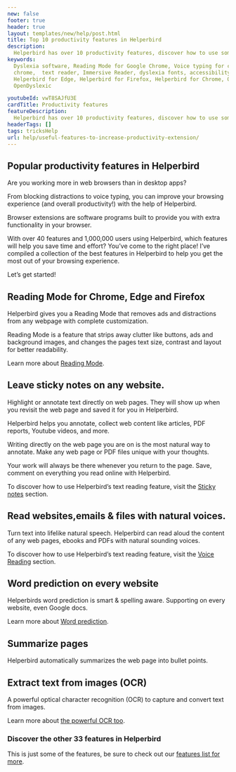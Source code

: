 ```yaml
---
new: false
footer: true
header: true
layout: templates/new/help/post.html
title: Top 10 productivity features in Helperbird
description:
  Helperbird has over 10 productivity features, discover how to use some of the popular ones.
keywords:
  Dyslexia software, Reading Mode for Google Chrome, Voice typing for chrome, Text to speech for
  chrome,  text reader, Immersive Reader, dyslexia fonts, accessibility software, dyslexia software,
  Helperbird for Edge, Helperbird for Firefox, Helperbird for Chrome, Opendyslexic for Chrome,
  OpenDyslexic

youtubeId: vwT8SAJfU3E
cardTitle: Productivity features
featureDescription:
  Helperbird has over 10 productivity features, discover how to use some of the popular ones.
headerTags: []
tags: tricksHelp
url: help/useful-features-to-increase-productivity-extension/
---
```


## Popular productivity features in Helperbird

Are you working more in web browsers than in desktop apps?

From blocking distractions to voice typing, you can improve your browsing experience (and overall
productivity!) with the help of Helperbird.

Browser extensions are software programs built to provide you with extra functionality in your
browser.

With over 40 features and 1,000,000 users using Helperbird, which features will help you save time
and effort? You’ve come to the right place! I’ve compiled a collection of the best features in
Helperbird to help you get the most out of your browsing experience.

Let’s get started!

## Reading Mode for Chrome, Edge and Firefox

Helperbird gives you a Reading Mode that removes ads and distractions from any webpage with complete
customization.

Reading Mode is a feature that strips away clutter like buttons, ads and background images, and
changes the pages text size, contrast and layout for better readability.

Learn more about [Reading Mode](/features/reading-mode-for-chrome-and-firefox/).

## Leave sticky notes on any website.

Highlight or annotate text directly on web pages. They will show up when you revisit the web page
and saved it for you in Helperbird.

Helperbird helps you annotate, collect web content like articles, PDF reports, Youtube videos, and
more.

Writing directly on the web page you are on is the most natural way to annotate. Make any web page
or PDF files unique with your thoughts.

Your work will always be there whenever you return to the page. Save, comment on everything you read
online with Helperbird.

To discover how to use Helperbird’s text reading feature, visit the
[Sticky notes](/help/how-to-annotate-any-website-with-sticky-notes/) section.

## Read websites,emails & files with natural voices.

Turn text into lifelike natural speech. Helperbird can read aloud the content of any web pages,
ebooks and PDFs with natural sounding voices.

To discover how to use Helperbird’s text reading feature, visit the
[Voice Reading](/help/how-to-use-text-to-speech-on-any-website/) section.

## Word prediction on every website

Helperbirds word prediction is smart & spelling aware. Supporting on every website, even Google
docs.

Learn more about [Word prediction](/help/how-to-use-word-prediction-on-any-website-or-google-docs/).

## Summarize pages

Helperbird automatically summarizes the web page into bullet points.

## Extract text from images (OCR)

A powerful optical character recognition (OCR) to capture and convert text from images.

Learn more about [the powerful OCR too](/help/how-to-extract-text-from-any-image-pdf-or-website/).

### Discover the other 33 features in Helperbird

This is just some of the features, be sure to check out our [features list for more](/features/).
